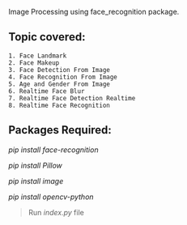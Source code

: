 Image Processing using face_recognition package.

## Topic covered:

    1. Face Landmark
    2. Face Makeup
    3. Face Detection From Image
    4. Face Recognition From Image
    5. Age and Gender From Image
    6. Realtime Face Blur
    7. Realtime Face Detection Realtime  
    8. Realtime Face Recognition
    
    
 ## Packages Required:
 
  *pip install face-recognition*
  
  *pip install Pillow*
  
  *pip install image*
  
  *pip install opencv-python*
  

  > Run *index.py* file


